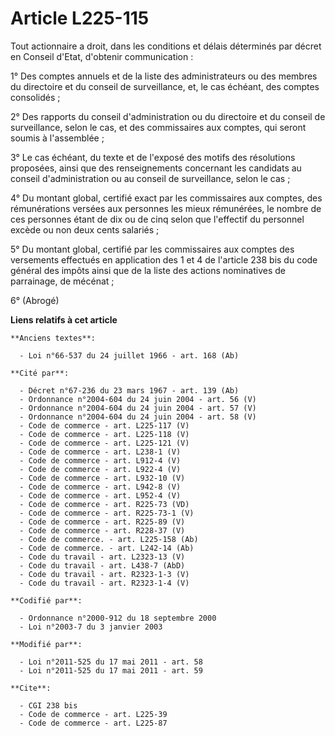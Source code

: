 # Article L225-115

Tout actionnaire a droit, dans les conditions et délais déterminés par décret en Conseil d'Etat, d'obtenir communication :

1° Des comptes annuels et de la liste des administrateurs ou des membres du directoire et du conseil de surveillance, et, le
cas échéant, des comptes consolidés ;

2° Des rapports du conseil d'administration ou du directoire et du conseil de surveillance, selon le cas, et des commissaires
aux comptes, qui seront soumis à l'assemblée ;

3° Le cas échéant, du texte et de l'exposé des motifs des résolutions proposées, ainsi que des renseignements concernant les
candidats au conseil d'administration ou au conseil de surveillance, selon le cas ;

4° Du montant global, certifié exact par les commissaires aux comptes, des rémunérations versées aux personnes les mieux
rémunérées, le nombre de ces personnes étant de dix ou de cinq selon que l'effectif du personnel excède ou non deux cents
salariés ;

5° Du montant global, certifié par les commissaires aux comptes des versements effectués en application des 1 et 4 de
l'article 238 bis du code général des impôts ainsi que de la liste des actions nominatives de parrainage, de mécénat ;

6° (Abrogé)

**Liens relatifs à cet article**

	**Anciens textes**:

	  - Loi n°66-537 du 24 juillet 1966 - art. 168 (Ab)

	**Cité par**:

	  - Décret n°67-236 du 23 mars 1967 - art. 139 (Ab)
	  - Ordonnance n°2004-604 du 24 juin 2004 - art. 56 (V)
	  - Ordonnance n°2004-604 du 24 juin 2004 - art. 57 (V)
	  - Ordonnance n°2004-604 du 24 juin 2004 - art. 58 (V)
	  - Code de commerce - art. L225-117 (V)
	  - Code de commerce - art. L225-118 (V)
	  - Code de commerce - art. L225-121 (V)
	  - Code de commerce - art. L238-1 (V)
	  - Code de commerce - art. L912-4 (V)
	  - Code de commerce - art. L922-4 (V)
	  - Code de commerce - art. L932-10 (V)
	  - Code de commerce - art. L942-8 (V)
	  - Code de commerce - art. L952-4 (V)
	  - Code de commerce - art. R225-73 (VD)
	  - Code de commerce - art. R225-73-1 (V)
	  - Code de commerce - art. R225-89 (V)
	  - Code de commerce - art. R228-37 (V)
	  - Code de commerce. - art. L225-158 (Ab)
	  - Code de commerce. - art. L242-14 (Ab)
	  - Code du travail - art. L2323-13 (V)
	  - Code du travail - art. L438-7 (AbD)
	  - Code du travail - art. R2323-1-3 (V)
	  - Code du travail - art. R2323-1-4 (V)

	**Codifié par**:

	  - Ordonnance n°2000-912 du 18 septembre 2000
	  - Loi n°2003-7 du 3 janvier 2003

	**Modifié par**:

	  - Loi n°2011-525 du 17 mai 2011 - art. 58
	  - Loi n°2011-525 du 17 mai 2011 - art. 59

	**Cite**:

	  - CGI 238 bis
	  - Code de commerce - art. L225-39
	  - Code de commerce - art. L225-87
